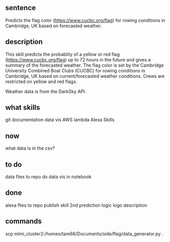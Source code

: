 ## sentence
Predicts the flag color (https://www.cucbc.org/flag) for rowing conditions in Cambridge, UK based on forecasted weather.

## description
This skill predicts the probablity of a yellow or red flag (https://www.cucbc.org/flag) up to 72 hours in the future and gives a summary of the forecasted weather. The flag color is set by the Cambridge University Combined Boat Clubs (CUCBC) for rowing conditions in Cambridge, UK based on current/forecasted weather conditions. Crews are restricted on yellow and red flags.

Weather data is from the DarkSky API.

## what skills
git
documentation
data vis
AWS lambda
Alexa Skills

## now
what data is in the csv?

## to do
data files to repo
do data vis in notebook

## done
alexa flies to repo
publish skill
	2nd prediction logic
	logo
	description

## commands
scp mlmi_cluster2:/homes/tam66/Documents/side/flag/data_generator.py .
